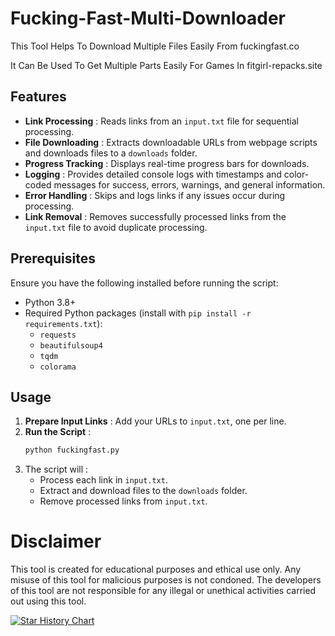 # Fucking-Fast-Multi-Downloader
This Tool Helps To Download Multiple Files Easily From fuckingfast.co

It Can Be Used To Get Multiple Parts Easily For Games In fitgirl-repacks.site

## Features
- **Link Processing** : Reads links from an `input.txt` file for sequential processing.
- **File Downloading** : Extracts downloadable URLs from webpage scripts and downloads files to a `downloads` folder.
- **Progress Tracking** : Displays real-time progress bars for downloads.
- **Logging** : Provides detailed console logs with timestamps and color-coded messages for success, errors, warnings, and general information.
- **Error Handling** : Skips and logs links if any issues occur during processing.
- **Link Removal** : Removes successfully processed links from the `input.txt` file to avoid duplicate processing.



## Prerequisites
Ensure you have the following installed before running the script:
- Python 3.8+
- Required Python packages (install with `pip install -r requirements.txt`):
  - `requests`
  - `beautifulsoup4`
  - `tqdm`
  - `colorama`


## Usage
1. **Prepare Input Links** : Add your URLs to `input.txt`, one per line.
2. **Run the Script** :
   ```bash
   python fuckingfast.py
   ```
3. The script will :
   - Process each link in `input.txt`.
   - Extract and download files to the `downloads` folder.
   - Remove processed links from `input.txt`.


# Disclaimer
This tool is created for educational purposes and ethical use only. Any misuse of this tool for malicious purposes is not condoned. The developers of this tool are not responsible for any illegal or unethical activities carried out using this tool.

[![Star History Chart](https://api.star-history.com/svg?repos=JOY6IX9INE/Fucking-Fast-Multi-Downloader&type=Date)](https://star-history.t9t.io/#JOY6IX9INE/Fucking-Fast-Multi-Downloader&Date)
